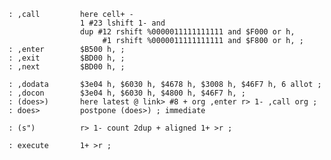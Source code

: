     : ,call         here cell+ -
                    1 #23 lshift 1- and
                    dup #12 rshift %0000011111111111 and $F000 or h,
                         #1 rshift %0000011111111111 and $F800 or h, ;
    : ,enter        $B500 h, ;
    : ,exit         $BD00 h, ;
    : ,next         $BD00 h, ;

    : ,dodata       $3e04 h, $6030 h, $4678 h, $3008 h, $46F7 h, 6 allot ;
    : ,docon        $3e04 h, $6030 h, $4800 h, $46F7 h, ;
    : (does>)       here latest @ link> #8 + org ,enter r> 1- ,call org ;
    : does>         postpone (does>) ; immediate

    : (s")          r> 1- count 2dup + aligned 1+ >r ;

    : execute       1+ >r ;
